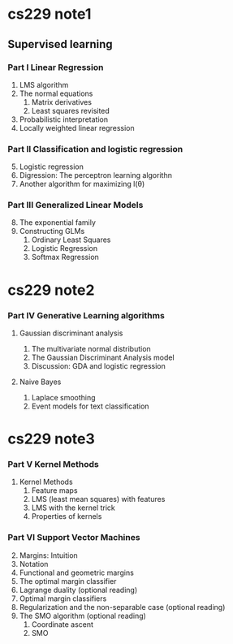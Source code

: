 # cs229 note1

## Supervised learning

### Part I Linear Regression

1. LMS algorithm
2. The normal equations
   1.  Matrix derivatives
   2. Least squares revisited
3. Probabilistic interpretation
4. Locally weighted linear regression



### Part II Classification and logistic regression

5. Logistic regression
6. Digression: The perceptron learning algorithn
7. Another algorithm for maximizing l(θ)



### Part III Generalized Linear Models

8. The exponential family
9. Constructing GLMs
   1. Ordinary Least Squares
   2. Logistic Regression
   3. Softmax Regression

# cs229 note2

### Part IV Generative Learning algorithms

1. Gaussian discriminant analysis
   1. The multivariate normal distribution
   2. The Gaussian Discriminant Analysis model
   3. Discussion: GDA and logistic regression

2. Naive Bayes
   1. Laplace smoothing
   2. Event models for text classification



# cs229 note3

### Part V Kernel Methods

1. Kernel Methods
   1. Feature maps
   2. LMS (least mean squares) with features
   3. LMS with the kernel trick
   4. Properties of kernels

### Part VI Support Vector Machines

2. Margins: Intuition
3. Notation
4. Functional and geometric margins
5. The optimal margin classifier
6. Lagrange duality (optional reading)
7. Optimal margin classifiers
8. Regularization and the non-separable case (optional reading)
9. The SMO algorithm (optional reading)
   1.  Coordinate ascent
   2. SMO

